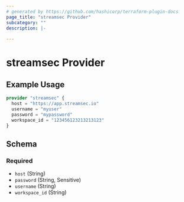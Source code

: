 ```yaml
---
# generated by https://github.com/hashicorp/terraform-plugin-docs
page_title: "streamsec Provider"
subcategory: ""
description: |-
  
---
```


# streamsec Provider



## Example Usage

```terraform
provider "streamsec" {
  host = "https://app.streamsec.io"
  username = "myuser"
  password = "mypassword"
  workspace_id = "123456123213213123"
}
```

<!-- schema generated by tfplugindocs -->
## Schema

### Required

- `host` (String)
- `password` (String, Sensitive)
- `username` (String)
- `workspace_id` (String)
